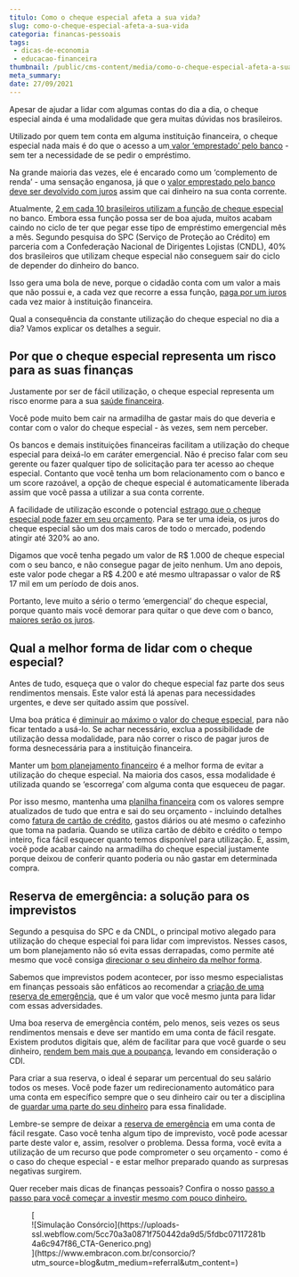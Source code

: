 ```yaml
---
titulo: Como o cheque especial afeta a sua vida?
slug: como-o-cheque-especial-afeta-a-sua-vida
categoria: financas-pessoais
tags:
 - dicas-de-economia
 - educacao-financeira
thumbnail: /public/cms-content/media/como-o-cheque-especial-afeta-a-sua-vida.jpg
meta_summary: 
date: 27/09/2021
---
```

Apesar de ajudar a lidar com algumas contas do dia a dia, o cheque especial ainda é uma modalidade que gera muitas dúvidas nos brasileiros.

Utilizado por quem tem conta em alguma instituição financeira, o cheque especial nada mais é do que o acesso a um[ valor ‘emprestado’ pelo banco](https://www.embracon.com.br/blog/financiamento-emprestimo-ou-consorcio-conheca-todas-as-opcoes) - sem ter a necessidade de se pedir o empréstimo.

Na grande maioria das vezes, ele é encarado como um ‘complemento de renda’ - uma sensação enganosa, já que o [valor emprestado pelo banco deve ser devolvido com juros](https://www.embracon.com.br/blog/como-os-juros-afetam-a-sua-vida) assim que cai dinheiro na sua conta corrente.

Atualmente, [2 em cada 10 brasileiros utilizam a função de cheque especial](https://6minutos.uol.com.br/minhas-financas/2-em-cada-10-brasileiros-usam-o-cheque-especial-40-fica-pendurado-todo-mes/) no banco. Embora essa função possa ser de boa ajuda, muitos acabam caindo no ciclo de ter que pegar esse tipo de empréstimo emergencial mês a mês. Segundo pesquisa do SPC (Serviço de Proteção ao Crédito) em parceria com a Confederação Nacional de Dirigentes Lojistas (CNDL), 40% dos brasileiros que utilizam cheque especial não conseguem sair do ciclo de depender do dinheiro do banco.

Isso gera uma bola de neve, porque o cidadão conta com um valor a mais que não possui e, a cada vez que recorre a essa função, [paga por um juros](https://www.embracon.com.br/blog/consorcio-nao-tem-juros-entenda) cada vez maior à instituição financeira.

Qual a consequência da constante utilização do cheque especial no dia a dia? Vamos explicar os detalhes a seguir.

Por que o cheque especial representa um risco para as suas finanças 
--------------------------------------------------------------------

Justamente por ser de fácil utilização, o cheque especial representa um risco enorme para a sua [saúde financeira](https://www.embracon.com.br/blog/5-dicas-para-conquistar-a-saude-financeira).

Você pode muito bem cair na armadilha de gastar mais do que deveria e contar com o valor do cheque especial - às vezes, sem nem perceber.

Os bancos e demais instituições financeiras facilitam a utilização do cheque especial para deixá-lo em caráter emergencial. Não é preciso falar com seu gerente ou fazer qualquer tipo de solicitação para ter acesso ao cheque especial. Contanto que você tenha um bom relacionamento com o banco e um score razoável, a opção de cheque especial é automaticamente liberada assim que você passa a utilizar a sua conta corrente.

A facilidade de utilização esconde o potencial [estrago que o cheque especial pode fazer em seu orçamento](https://www.embracon.com.br/blog/as-dicas-mais-valiosas-para-sair-do-vermelho). Para se ter uma ideia, os juros do cheque especial são um dos mais caros de todo o mercado, podendo atingir até 320% ao ano.

Digamos que você tenha pegado um valor de R$ 1.000 de cheque especial com o seu banco, e não consegue pagar de jeito nenhum. Um ano depois, este valor pode chegar a R$ 4.200 e até mesmo ultrapassar o valor de R$ 17 mil em um período de dois anos.

Portanto, leve muito a sério o termo ‘emergencial’ do cheque especial, porque quanto mais você demorar para quitar o que deve com o banco, [maiores serão os juros](https://www.embracon.com.br/blog/entenda-quais-sao-as-6-maiores-desvantagens-do-financiamento).

Qual a melhor forma de lidar com o cheque especial? 
----------------------------------------------------

Antes de tudo, esqueça que o valor do cheque especial faz parte dos seus rendimentos mensais. Este valor está lá apenas para necessidades urgentes, e deve ser quitado assim que possível.

Uma boa prática é [diminuir ao máximo o valor do cheque especial](https://www.embracon.com.br/blog/entenda-a-importancia-da-educacao-financeira-na-sua-vida), para não ficar tentado a usá-lo. Se achar necessário, exclua a possibilidade de utilização dessa modalidade, para não correr o risco de pagar juros de forma desnecessária para a instituição financeira.

Manter um [bom planejamento financeiro](https://www.embracon.com.br/blog/planejamento-financeiro-um-guia-para-as-financas-nao-sairem-de-controle) é a melhor forma de evitar a utilização do cheque especial. Na maioria dos casos, essa modalidade é utilizada quando se ‘escorrega’ com alguma conta que esqueceu de pagar.

Por isso mesmo, mantenha uma [planilha financeira](https://www.embracon.com.br/blog/como-criar-uma-planilha-de-planejamento-financeiro) com os valores sempre atualizados de tudo que entra e sai do seu orçamento - incluindo detalhes como [fatura de cartão de crédito](https://www.embracon.com.br/blog/divida-de-cartao-de-credito-como-sair-dela-e-nao-entrar-mais), gastos diários ou até mesmo o cafezinho que toma na padaria. Quando se utiliza cartão de débito e crédito o tempo inteiro, fica fácil esquecer quanto temos disponível para utilização. E, assim, você pode acabar caindo na armadilha do cheque especial justamente porque deixou de conferir quanto poderia ou não gastar em determinada compra.

Reserva de emergência: a solução para os imprevistos 
-----------------------------------------------------

Segundo a pesquisa do SPC e da CNDL, o principal motivo alegado para utilização do cheque especial foi para lidar com imprevistos. Nesses casos, um bom planejamento não só evita essas derrapadas, como permite até mesmo que você consiga [direcionar o seu dinheiro da melhor forma](https://www.embracon.com.br/blog/conheca-4-opcoes-para-quem-quer-comecar-a-investir).

Sabemos que imprevistos podem acontecer, por isso mesmo especialistas em finanças pessoais são enfáticos ao recomendar a [criação de uma reserva de emergência](https://www.embracon.com.br/blog/reserva-financeira-como-preparar-a-sua), que é um valor que você mesmo junta para lidar com essas adversidades.

Uma boa reserva de emergência contém, pelo menos, seis vezes os seus rendimentos mensais e deve ser mantido em uma conta de fácil resgate. Existem produtos digitais que, além de facilitar para que você guarde o seu dinheiro, [rendem bem mais que a poupança](https://www.embracon.com.br/blog/vale-a-pena-guardar-dinheiro-na-poupanca), levando em consideração o CDI.

Para criar a sua reserva, o ideal é separar um percentual do seu salário todos os meses. Você pode fazer um redirecionamento automático para uma conta em específico sempre que o seu dinheiro cair ou ter a disciplina de [guardar uma parte do seu dinheiro](https://www.embracon.com.br/blog/guardar-poupar-ou-investir-qual-a-diferenca-entre-os-termos) para essa finalidade.

Lembre-se sempre de deixar a [reserva de emergência](https://www.embracon.com.br/blog/por-que-e-importante-ter-uma-reserva-de-emergencia) em uma conta de fácil resgate. Caso você tenha algum tipo de imprevisto, você pode acessar parte deste valor e, assim, resolver o problema. Dessa forma, você evita a utilização de um recurso que pode comprometer o seu orçamento - como é o caso do cheque especial - e estar melhor preparado quando as surpresas negativas surgirem.

Quer receber mais dicas de finanças pessoais? Confira o nosso [passo a passo para você começar a investir mesmo com pouco dinheiro.](https://www.embracon.com.br/blog/qual-o-melhor-investimento-para-r-50-r-500-ou-r-5000)

<figure class="w-richtext-figure-type-image w-richtext-align-center">[<div>![Simulação Consórcio](https://uploads-ssl.webflow.com/5cc70a3a0871f750442da9d5/5fdbc07117281b4a6c947f86_CTA-Generico.png)</div>](https://www.embracon.com.br/consorcio/?utm_source=blog&utm_medium=referral&utm_content=)</figure>
